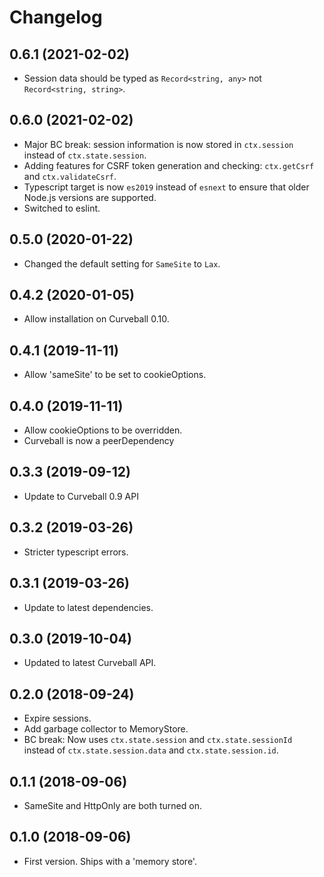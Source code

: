 Changelog
=========

0.6.1 (2021-02-02)
------------------

* Session data should be typed as `Record<string, any>` not
  `Record<string, string>`.


0.6.0 (2021-02-02)
------------------

* Major BC break: session information is now stored in `ctx.session` instead of
  `ctx.state.session`.
* Adding features for CSRF token generation and checking: `ctx.getCsrf` and
  `ctx.validateCsrf`.
* Typescript target is now `es2019` instead of `esnext` to ensure that older
  Node.js versions are supported.
* Switched to eslint.


0.5.0 (2020-01-22)
------------------

* Changed the default setting for `SameSite` to `Lax`.


0.4.2 (2020-01-05)
------------------

* Allow installation on Curveball 0.10.


0.4.1 (2019-11-11)
------------------

* Allow 'sameSite' to be set to cookieOptions.


0.4.0 (2019-11-11)
------------------

* Allow cookieOptions to be overridden.
* Curveball is now a peerDependency


0.3.3 (2019-09-12)
------------------

* Update to Curveball 0.9 API


0.3.2 (2019-03-26)
------------------

* Stricter typescript errors.


0.3.1 (2019-03-26)
------------------

* Update to latest dependencies.


0.3.0 (2019-10-04)
------------------

* Updated to latest Curveball API.


0.2.0 (2018-09-24)
------------------

* Expire sessions.
* Add garbage collector to MemoryStore.
* BC break: Now uses `ctx.state.session` and `ctx.state.sessionId` instead of
  `ctx.state.session.data` and `ctx.state.session.id`.


0.1.1 (2018-09-06)
------------------

* SameSite and HttpOnly are both turned on.


0.1.0 (2018-09-06)
------------------

* First version. Ships with a 'memory store'.
